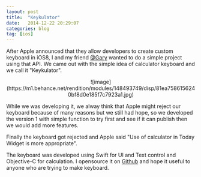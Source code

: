 ```yaml
---
layout: post
title:  "Keykulator"
date:   2014-12-22 20:29:07
categories: blog
tag: [ios]
---
```


After Apple announced that they allow developers to create custom keyboard in iOS8, I and my friend [@Gary](http://twitter.com/iamglimy) wanted to do a simple project using that API. We came out with the simple idea of calculator keyboard and we call it "Keykulator".

<center>
![image](https://m1.behance.net/rendition/modules/148493749/disp/81ea7586156240bf8d0e185f7c7923a1.jpg)
</center>

While we was developing it, we alway think that Apple might reject our keyboard because of many reasons but we still had hope, so we developed the version 1 with simple function to try first and see if it can publish then we would add more features.

Finally the keyboard got rejected and Apple said "Use of calculator in Today Widget is more appropriate".

The keyboard was developed using Swift for UI and Text control and Objective-C for calculation. I opensource it on [Github]() and hope it useful to anyone who are trying to make keyboard.